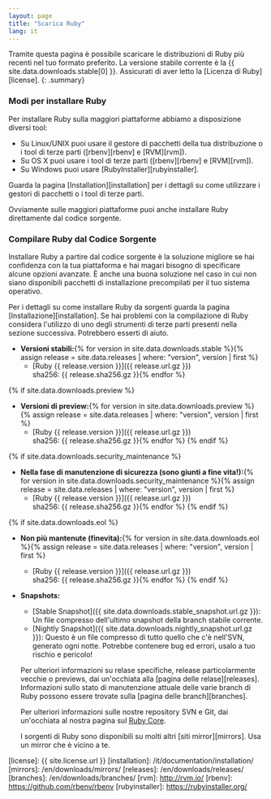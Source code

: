 ```yaml
---
layout: page
title: "Scarica Ruby"
lang: it
---
```


Tramite questa pagina è possibile scaricare le distribuzioni di Ruby più
recenti nel tuo formato preferito. La versione stabile corrente è la
{{ site.data.downloads.stable[0] }}. Assicurati di aver letto
la [Licenza di Ruby][license].
{: .summary}

### Modi per installare Ruby

Per installare Ruby sulla maggiori piattaforme abbiamo a disposizione
diversi tool:

* Su Linux/UNIX puoi usare il gestore di pacchetti della tua
  distribuzione o i tool di terze parti ([rbenv][rbenv] e [RVM][rvm]).
* Su OS X puoi usare i tool di terze parti ([rbenv][rbenv] e [RVM][rvm]).
* Su Windows puoi usare [RubyInstaller][rubyinstaller].

Guarda la pagina [Installation][installation] per i dettagli su
come utilizzare i gestori di pacchetti o i tool di terze parti.

Ovviamente sulle maggiori piattaforme puoi anche installare Ruby direttamente
dal codice sorgente.

### Compilare Ruby dal Codice Sorgente

Installare Ruby a partire dal codice sorgente è la soluzione migliore se hai
confidenza con la tua piattaforma e hai magari bisogno di specificare
alcune opzioni avanzate. È anche una buona soluzione nel caso in cui non
siano disponibili pacchetti di installazione precompilati per il tuo
sistema operativo.

Per i dettagli su come installare Ruby da sorgenti guarda la pagina
[Installazione][installation].
Se hai problemi con la compilazione di Ruby considera l'utilizzo di uno
degli strumenti di terze parti presenti nella sezione successiva. Potrebbero
esserti di aiuto.

* **Versioni stabili:**{% for version in site.data.downloads.stable %}{% assign release = site.data.releases | where: "version", version | first %}
  * [Ruby {{ release.version }}]({{ release.url.gz }})<br>
    sha256: {{ release.sha256.gz }}{% endfor %}

{% if site.data.downloads.preview %}
* **Versioni di preview:**{% for version in site.data.downloads.preview %}{% assign release = site.data.releases | where: "version", version | first %}
  * [Ruby {{ release.version }}]({{ release.url.gz }})<br>
    sha256: {{ release.sha256.gz }}{% endfor %}
{% endif %}

{% if site.data.downloads.security_maintenance %}
* **Nella fase di manutenzione di sicurezza (sono giunti a fine vita!):**{% for version in site.data.downloads.security_maintenance %}{% assign release = site.data.releases | where: "version", version | first %}
  * [Ruby {{ release.version }}]({{ release.url.gz }})<br>
    sha256: {{ release.sha256.gz }}{% endfor %}
{% endif %}

{% if site.data.downloads.eol %}
* **Non più mantenute (finevita):**{% for version in site.data.downloads.eol %}{% assign release = site.data.releases | where: "version", version | first %}
  * [Ruby {{ release.version }}]({{ release.url.gz }})<br>
    sha256: {{ release.sha256.gz }}{% endfor %}
{% endif %}

* **Snapshots:**
  * [Stable Snapshot]({{ site.data.downloads.stable_snapshot.url.gz }}):
    Un file compresso dell'ultimo snapshot della branch stabile corrente.
  * [Nightly Snapshot]({{ site.data.downloads.nightly_snapshot.url.gz }}):
    Questo è un file compresso di tutto quello che c'è nell'SVN, generato ogni notte.
    Potrebbe contenere bug ed errori, usalo a tuo rischio e pericolo!

  Per ulteriori informazioni su relase specifiche, release particolarmente vecchie o previews, dai un'occhiata alla [pagina delle relase][releases].
  Informazioni sullo stato di manutenzione attuale delle varie branch di Ruby possono essere trovate sulla [pagina delle branch][branches].

  Per ulteriori informazioni sulle nostre repository SVN e Git, dai un'occhiata al nostra pagina sul
  [Ruby Core](/en/community/ruby-core/).

  I sorgenti di Ruby sono disponibili su molti altri
  [siti mirror][mirrors].
  Usa un mirror che è vicino a te.



[license]: {{ site.license.url }}
[installation]: /it/documentation/installation/
[mirrors]: /en/downloads/mirrors/
[releases]: /en/downloads/releases/
[branches]: /en/downloads/branches/
[rvm]: http://rvm.io/
[rbenv]: https://github.com/rbenv/rbenv
[rubyinstaller]: https://rubyinstaller.org/
